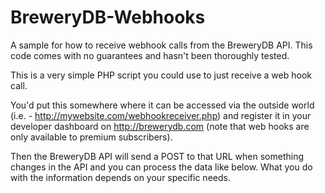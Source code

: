 BreweryDB-Webhooks
==================

A sample for how to receive webhook calls from the BreweryDB API.  This code comes with no guarantees and hasn't been
thoroughly tested.

This is a very simple PHP script you could use to just receive a web hook call.

You'd put this somewhere where it can be accessed via the outside world 
(i.e. - http://mywebsite.com/webhookreceiver.php) and register it in your developer dashboard on
http://brewerydb.com (note that web hooks are only available to premium subscribers).

Then the BreweryDB API will send a POST to that URL when something changes in the API and you can process 
the data like below.  What you do with the information depends on your specific needs.